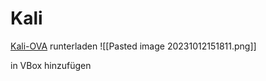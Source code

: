 # Kali
[Kali-OVA](https://www.kali.org/get-kali/#kali-installer-images) runterladen
![[Pasted image 20231012151811.png]]

in VBox hinzufügen
